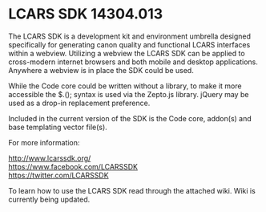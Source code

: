 LCARS SDK 14304.013
============

The LCARS SDK is a development kit and environment umbrella designed specifically for generating canon quality and functional LCARS interfaces within a webview.  Utilizing a webview the LCARS SDK can be applied to cross-modern internet browsers and both mobile and desktop applications.  Anywhere a webview is in place the SDK could be used.

While the Code core could be written without a library, to make it more accessible the $.(); syntax is used via the Zepto.js library.  jQuery may be used as a drop-in replacement preference.

Included in the current version of the SDK is the Code core, addon(s) and base templating vector file(s).

For more information:

http://www.lcarssdk.org/ <br>
https://www.facebook.com/LCARSSDK <br>
https://twitter.com/LCARSSDK <br>

To learn how to use the LCARS SDK read through the attached wiki.  Wiki is currently being updated.
